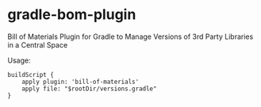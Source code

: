 gradle-bom-plugin
=================

Bill of Materials Plugin for Gradle to Manage Versions of 3rd Party Libraries in a Central Space

Usage:

    buildScript {
        apply plugin: 'bill-of-materials'
        apply file: "$rootDir/versions.gradle"
    }